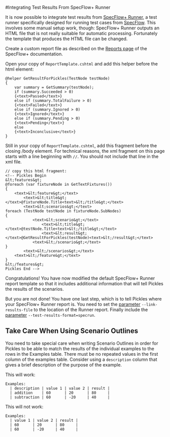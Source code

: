 #Integrating Test Results From SpecFlow+ Runner

It is now possible to integrate test results from [SpecFlow+ Runner](http://www.specflow.org/plus/runner/), a test runner specifically designed for running test cases from [SpecFlow](http://www.specflow.org). This involves some manual setup work, though: SpecFlow+ Runner outputs an HTML file that is not really suitable for automatic processing. Fortunately the template that produces the HTML file can be changed.

Create a custom report file as described on the [Reports page](http://www.specflow.org/plus/documentation/Reports/) of the SpecFlow+ documentation.

Open your copy of `ReportTemplate.cshtml` and add this helper before the html element:

    @helper GetResultForPickles(TestNode testNode)
    {
        var summary = GetSummary(testNode);
        if (summary.Succeeded > 0)
        {<text>Passed</text>}
        else if (summary.TotalFailure > 0)
        {<text>Failed</text>}
        else if (summary.Ignored > 0)
        {<text>Ignored</text>}
        else if (summary.Pending > 0)
        {<text>Pending</text>}
        else
        {<text>Inconclusive</text>}
    }

Still in your copy of `ReportTemplate.cshtml`, add this fragment before the closing /body element. For technical reasons, the xml fragment on this page starts with a line beginning with `//`. You should not include that line in the xml file.

    // copy this html fragment:
    <!-- Pickles Begin
    &lt;features&gt;
    @foreach (var fixtureNode in GetTextFixtures())
    {
        <text>&lt;feature&gt;</text>
            <text>&lt;title&gt;</text>@fixtureNode.Title<text>&lt;/title&gt;</text>
            <text>&lt;scenarios&gt;</text>
    foreach (TestNode testNode in fixtureNode.SubNodes)
    {
                <text>&lt;scenario&gt;</text>
                    <text>&lt;title&gt;</text>@testNode.Title<text>&lt;/title&gt;</text>
                    <text>&lt;result&gt;</text>@GetResultForPickles(testNode)<text>&lt;/result&gt;</text>
                <text>&lt;/scenario&gt;</text>
    }
            <text>&lt;/scenarios&gt;</text>
        <text>&lt;/feature&gt;</text>
    }
    &lt;/features&gt;
    Pickles End -->

Congratulations! You have now modified the default SpecFlow+ Runner report template so that it includes additional information that will tell Pickles the results of the scenarios.

But you are not done! You have one last step, which is to tell Pickles where your SpecFlow+ Runner report is. You need to set the [parameter](ArgumentsTestResultsFile.md) `--link-results-file` to the location of the Runner report. Finally include the [parameter](ArgumentsTestResultsFormat.md) `--test-results-format=specrun`.

## Take Care When Using Scenario Outlines

You need to take special care when writing Scenario Outlines in order for Pickles to be able to match the results of the individual examples to the rows in the Examples table. There must be no repeated values in the first column of the examples table. Consider using a `description` column that gives a brief description of the purpose of the example.

This will work:

    Examples:
      | description | value 1 | value 2 | result |
      | addition    | 60      | 20      | 80     |
      | subtraction | 60      | -20     | 40     |

This will not work:

    Examples:
      | value 1 | value 2 | result |
      | 60      | 20      | 80     |
      | 60      | -20     | 40     |
